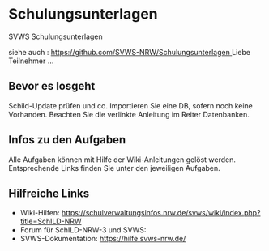 # Schulungsunterlagen
SVWS Schulungsunterlagen

siehe auch : [https://github.com/SVWS-NRW/Schulungsunterlagen
](https://svws-nrw.github.io/Schulungsunterlagen/)
Liebe Teilnehmer ...

## Bevor es losgeht
Schild-Update prüfen und co.
Importieren Sie eine DB, sofern noch keine Vorhanden. Beachten Sie die verlinkte Anleitung im Reiter Datenbanken.

## Infos zu den Aufgaben
Alle Aufgaben können mit Hilfe der Wiki-Anleitungen gelöst werden. Entsprechende Links finden Sie unter den jeweiligen Aufgaben. 

## Hilfreiche Links
- Wiki-Hilfen: https://schulverwaltungsinfos.nrw.de/svws/wiki/index.php?title=SchILD-NRW
- Forum für SchILD-NRW-3 und SVWS: 
- SVWS-Dokumentation: https://hilfe.svws-nrw.de/
